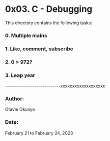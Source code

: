 # 0x03. C - Debugging

This directory contains the following tasks:

### 0. Multiple mains

### 1. Like, comment, subscribe

### 2. 0 > 972?

### 3. Leap year






----------------------------xxxxxxxxxxxxxxxxxxx

### Author:
Otavie Okuoyo

### Date:
February 21 to February 24, 2023
